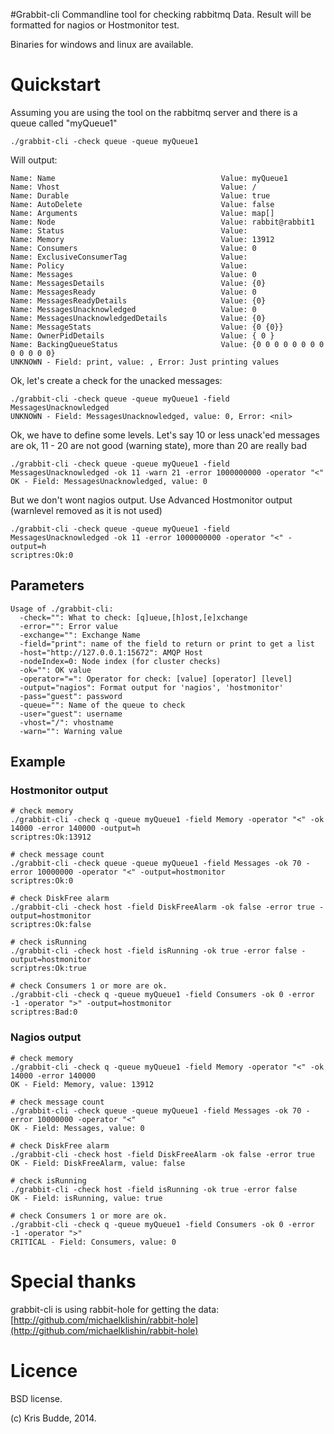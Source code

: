 #Grabbit-cli
Commandline tool for checking rabbitmq Data.
Result will be formatted for nagios or Hostmonitor test.

Binaries for windows and linux are available.

# Quickstart

Assuming you are using the tool on the rabbitmq server and there is a queue called "myQueue1"

    ./grabbit-cli -check queue -queue myQueue1

Will output:

    Name: Name                                     Value: myQueue1
    Name: Vhost                                    Value: /
    Name: Durable                                  Value: true
    Name: AutoDelete                               Value: false
    Name: Arguments                                Value: map[]
    Name: Node                                     Value: rabbit@rabbit1
    Name: Status                                   Value: 
    Name: Memory                                   Value: 13912
    Name: Consumers                                Value: 0
    Name: ExclusiveConsumerTag                     Value: 
    Name: Policy                                   Value: 
    Name: Messages                                 Value: 0
    Name: MessagesDetails                          Value: {0}
    Name: MessagesReady                            Value: 0
    Name: MessagesReadyDetails                     Value: {0}
    Name: MessagesUnacknowledged                   Value: 0
    Name: MessagesUnacknowledgedDetails            Value: {0}
    Name: MessageStats                             Value: {0 {0}}
    Name: OwnerPidDetails                          Value: { 0 }
    Name: BackingQueueStatus                       Value: {0 0 0 0 0 0 0 0 0 0 0 0 0}
    UNKNOWN - Field: print, value: , Error: Just printing values

Ok, let's create a check for the unacked messages:
    
    ./grabbit-cli -check queue -queue myQueue1 -field MessagesUnacknowledged
    UNKNOWN - Field: MessagesUnacknowledged, value: 0, Error: <nil>

Ok, we have to define some levels.
Let's say 10 or less unack'ed messages are ok, 11 - 20 are not good (warning state), more than 20 are really bad

    ./grabbit-cli -check queue -queue myQueue1 -field MessagesUnacknowledged -ok 11 -warn 21 -error 1000000000 -operator "<"
    OK - Field: MessagesUnacknowledged, value: 0

But we don't wont nagios output. Use Advanced Hostmonitor output (warnlevel removed as it is not used)

    ./grabbit-cli -check queue -queue myQueue1 -field MessagesUnacknowledged -ok 11 -error 1000000000 -operator "<" -output=h
    scriptres:Ok:0

## Parameters

    Usage of ./grabbit-cli:
      -check="": What to check: [q]ueue,[h]ost,[e]xchange
      -error="": Error value
      -exchange="": Exchange Name
      -field="print": name of the field to return or print to get a list
      -host="http://127.0.0.1:15672": AMQP Host
      -nodeIndex=0: Node index (for cluster checks)
      -ok="": OK value
      -operator="=": Operator for check: [value] [operator] [level]
      -output="nagios": Format output for 'nagios', 'hostmonitor'
      -pass="guest": password
      -queue="": Name of the queue to check
      -user="guest": username
      -vhost="/": vhostname
      -warn="": Warning value



## Example
### Hostmonitor output
    
    # check memory
    ./grabbit-cli -check q -queue myQueue1 -field Memory -operator "<" -ok 14000 -error 140000 -output=h
    scriptres:Ok:13912

    # check message count
    ./grabbit-cli -check queue -queue myQueue1 -field Messages -ok 70 -error 10000000 -operator "<" -output=hostmonitor
    scriptres:Ok:0

    # check DiskFree alarm
    ./grabbit-cli -check host -field DiskFreeAlarm -ok false -error true -output=hostmonitor
    scriptres:Ok:false

    # check isRunning
    ./grabbit-cli -check host -field isRunning -ok true -error false -output=hostmonitor
    scriptres:Ok:true

    # check Consumers 1 or more are ok.
    ./grabbit-cli -check q -queue myQueue1 -field Consumers -ok 0 -error -1 -operator ">" -output=hostmonitor
    scriptres:Bad:0

### Nagios output

    # check memory
    ./grabbit-cli -check q -queue myQueue1 -field Memory -operator "<" -ok 14000 -error 140000
    OK - Field: Memory, value: 13912

    # check message count
    ./grabbit-cli -check queue -queue myQueue1 -field Messages -ok 70 -error 10000000 -operator "<" 
    OK - Field: Messages, value: 0

    # check DiskFree alarm
    ./grabbit-cli -check host -field DiskFreeAlarm -ok false -error true 
    OK - Field: DiskFreeAlarm, value: false

    # check isRunning
    ./grabbit-cli -check host -field isRunning -ok true -error false 
    OK - Field: isRunning, value: true

    # check Consumers 1 or more are ok.
    ./grabbit-cli -check q -queue myQueue1 -field Consumers -ok 0 -error -1 -operator ">" 
    CRITICAL - Field: Consumers, value: 0


# Special thanks
grabbit-cli is using rabbit-hole for getting the data:
[http://github.com/michaelklishin/rabbit-hole](http://github.com/michaelklishin/rabbit-hole)

# Licence
BSD license.

(c) Kris Budde, 2014.
